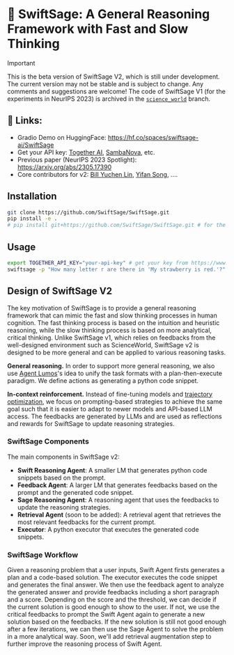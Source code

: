 # 🤖 SwiftSage: A General Reasoning Framework with Fast and Slow Thinking

> [!IMPORTANT]
> This is the beta version of SwiftSage V2, which is still under development. The current version may not be stable and is subject to change. Any comments and suggestions are welcome! 
> The code of SwiftSage V1 (for the experiments in NeurIPS 2023) is archived in the [`science_world`](https://github.com/SwiftSage/SwiftSage/tree/science_world) branch.


<!-- Github Readme Important Callout box note -->
## 🔗 Links:
- Gradio Demo on HuggingFace: https://hf.co/spaces/swiftsage-ai/SwiftSage
- Get your API key: [Together AI](https://www.together.ai), [SambaNova](https://www.sambanova.ai), etc.
- Previous paper (NeurIPS 2023 Spotlight): https://arxiv.org/abs/2305.17390 
- Core contributors for v2: [Bill Yuchen Lin](https://yuchenlin.xyz/), [Yifan Song](https://scholar.google.com/citations?user=b_HfZhQAAAAJ&hl=en), .... 

## Installation

```bash
git clone https://github.com/SwiftSage/SwiftSage.git
pip install -e .
# pip install git+https://github.com/SwiftSage/SwiftSage.git # for the latest version
```

## Usage

```bash
export TOGETHER_API_KEY="your-api-key" # get your key from https://www.together.ai
swiftsage -p "How many letter r are there in 'My strawberry is red.'?"
```


## Design of SwiftSage V2 

The key motivation of SwiftSage is to provide a general reasoning framework that can mimic the fast and slow thinking processes in human cognition. The fast thinking process is based on the intuition and heuristic reasoning, while the slow thinking process is based on more analytical, critical thinking. Unlike SwiftSage v1, which relies on feedbacks from the well-designed environment such as ScienceWorld, SwiftSage v2 is designed to be more general and can be applied to various reasoning tasks. 

**General reasoning.** In order to support more general reasoning, we also use [Agent Lumos](https://arxiv.org/abs/2311.05657)'s idea to unify the task formats with a plan-then-execute paradigm. We define actions as generating a python code snippet. 

**In-context reinforcement.** Instead of fine-tuning models and [trajectory optimization](https://arxiv.org/abs/2403.02502), we focus on prompting-based strategies to achieve the same goal such that it is easier to adapt to newer models and API-based LLM access. The feedbacks are generated by LLMs and are used as reflections and rewards for SwiftSage to update reasoning strategies.

### SwiftSage Components

The main components in SwiftSage v2: 
- **Swift Reasoning Agent**: A smaller LM that generates python code snippets based on the prompt.
- **Feedback Agent**: A larger LM that generates feedbacks based on the prompt and the generated code snippet.
- **Sage Reasoning Agent**: A reasoning agent that uses the feedbacks to update the reasoning strategies.
- **Retrieval Agent** (soon to be added): A retrieval agent that retrieves the most relevant feedbacks for the current prompt.
- **Executor**: A python executor that executes the generated code snippets.


### SwiftSage Workflow

Given a reasoning problem that a user inputs, Swift Agent firsts generates a plan and a code-based solution. The executor executes the code snippet and generates the final answer. We then use the feedback agent to analyze the generated answer and provide feedbacks including a short paragraph and a score. Depending on the score and the threshold, we can decide if the current solution is good enough to show to the user. If not, we use the critical feedbacks to prompt the Swift Agent again to generate a new solution based on the feedbacks. If the new solution is still not good enough after a few iterations, we can then use the Sage Agent to solve the problem in a more analytical way.  Soon, we'll add retrieval augmentation step to further improve the reasoning process of Swift Agent.  





